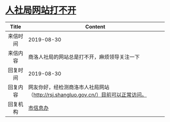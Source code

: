 # <a href="http://www.shangluo.gov.cn/zmhd/ldxxxx.jsp?urltype=leadermail.LeaderMailContentUrl&wbtreeid=1112&leadermailid=5423">人社局网站打不开</a>
| Title |                        Content                         |
|:-----:|--------------------------------------------------------|
| 来信时间  | 2019-08-30                                             |
| 来信内容  | 商洛人社局的网站总是打不开，麻烦领导关注一下                                 |
| 回复时间  | 2019-08-30                                             |
| 回复内容  | 网友你好，经检测商洛市人社局网站（http://rsj.shangluo.gov.cn/）目前可以正常访问。 |
| 回复机构  | <a href="../../categories/agencies/市信息办.md">市信息办</a>   |